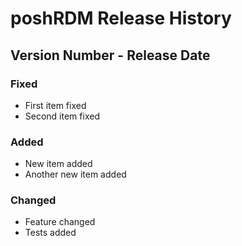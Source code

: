 # poshRDM Release History

## Version Number - Release Date

### Fixed

* First item fixed
* Second item fixed

### Added

* New item added
* Another new item added

### Changed

* Feature changed
* Tests added

